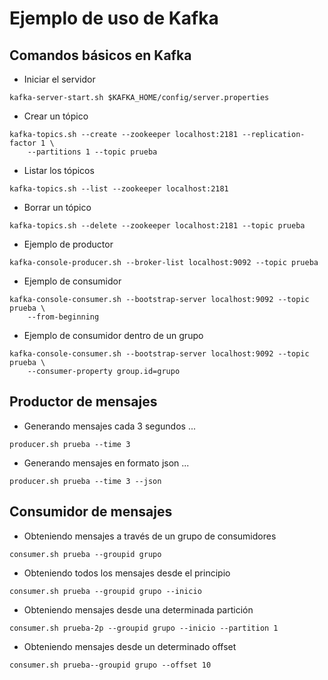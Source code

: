 # Ejemplo de uso de Kafka

## Comandos básicos en Kafka

- Iniciar el servidor

``` 
kafka-server-start.sh $KAFKA_HOME/config/server.properties
```

- Crear un tópico

```
kafka-topics.sh --create --zookeeper localhost:2181 --replication-factor 1 \
    --partitions 1 --topic prueba
```

- Listar los tópicos

```
kafka-topics.sh --list --zookeeper localhost:2181
```

- Borrar un tópico

```
kafka-topics.sh --delete --zookeeper localhost:2181 --topic prueba
```

- Ejemplo de productor

```
kafka-console-producer.sh --broker-list localhost:9092 --topic prueba
```

- Ejemplo de consumidor

```
kafka-console-consumer.sh --bootstrap-server localhost:9092 --topic prueba \
    --from-beginning
```


- Ejemplo de consumidor dentro de un grupo

```
kafka-console-consumer.sh --bootstrap-server localhost:9092 --topic prueba \
    --consumer-property group.id=grupo
```


## Productor de mensajes

- Generando mensajes cada 3 segundos ...

```
producer.sh prueba --time 3
```

- Generando mensajes en formato json ...

```
producer.sh prueba --time 3 --json
```

## Consumidor de mensajes

- Obteniendo mensajes a través de un grupo de consumidores

```
consumer.sh prueba --groupid grupo
```

- Obteniendo todos los mensajes desde el principio

```
consumer.sh prueba --groupid grupo --inicio
```

- Obteniendo mensajes desde una determinada partición

```
consumer.sh prueba-2p --groupid grupo --inicio --partition 1
```

- Obteniendo mensajes desde un determinado offset

```
consumer.sh prueba--groupid grupo --offset 10
```
